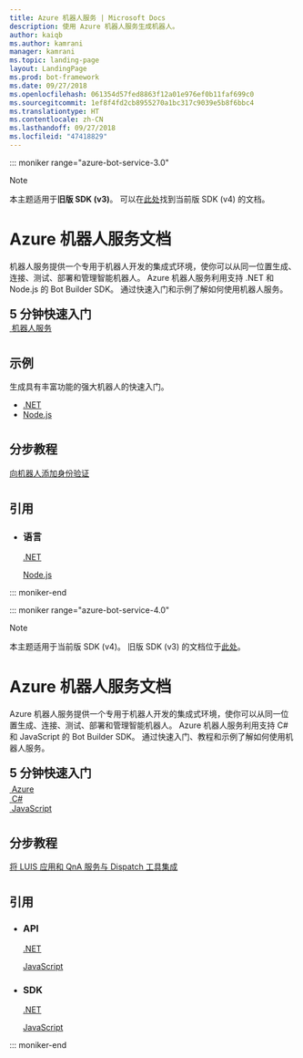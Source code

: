 ```yaml
---
title: Azure 机器人服务 | Microsoft Docs
description: 使用 Azure 机器人服务生成机器人。
author: kaiqb
ms.author: kamrani
manager: kamrani
ms.topic: landing-page
layout: LandingPage
ms.prod: bot-framework
ms.date: 09/27/2018
ms.openlocfilehash: 061354d57fed8863f12a01e976ef0b11faf699c0
ms.sourcegitcommit: 1ef8f4fd2cb8955270a1bc317c9039e5b8f6bbc4
ms.translationtype: HT
ms.contentlocale: zh-CN
ms.lasthandoff: 09/27/2018
ms.locfileid: "47418829"
---
```

::: moniker range="azure-bot-service-3.0"

> [!NOTE]
> 本主题适用于**旧版 SDK (v3)**。 可以在[此处](https://docs.microsoft.com/en-us/azure/bot-service/?view=azure-bot-service-4.0)找到当前版 SDK (v4) 的文档。

<div class="content">
    <h1>Azure 机器人服务文档</h1>
    <div class="intro" style="min-width: 200px">
        <p>机器人服务提供一个专用于机器人开发的集成式环境，使你可以从同一位置生成、连接、测试、部署和管理智能机器人。 Azure 机器人服务利用支持 .NET 和 Node.js 的 Bot Builder SDK。 通过快速入门和示例了解如何使用机器人服务。</p>
    </div>
<h2 style="margin-top: 18px; margin-bottom: 0px;">5 分钟快速入门</h2>
<div class="ico48Case">
    <div class="ico48Link">
        <a href="/bot-framework/bot-service-quickstart">
            <img src="media/index/logo_bot.svg" alt="">
            <span>机器人服务</span>
        </a>
    </div>
</div>
 
<h2 style="margin-top: 36px">示例</h2>
<p>生成具有丰富功能的强大机器人的快速入门。</p>
<ul>
    <li><a href="https://github.com/Microsoft/BotBuilder-Samples/tree/v3-sdk-samples/CSharp">.NET</a></li>
    <li><a href="https://github.com/Microsoft/BotBuilder-Samples/tree/v3-sdk-samples/Node">Node.js</a></li>
</ul>
<h2 style="margin-top: 36px">分步教程</h2>
<p> <a href="/bot-framework/bot-builder-tutorial-authentication">向机器人添加身份验证</a> </p>
<h2 style="margin-top: 36px">引用</h2>
<ul class="panelContent cardsD">
    <li>
        <div class="cardSize">
            <div class="cardPadding">
                <div class="card">
                    <div class="cardText">
                        <h3>语言</h3>
                        <p><a href="/dotnet/api/?view=botbuilder-3.12.2.4">.NET</a></p>
                        <p><a href="https://docs.botframework.com/en-us/node/builder/chat-reference/modules/_botbuilder_d_.html">Node.js</a></p>
                    </div>
                </div>
            </div>
        </div>
    </li>
</ul>
</div>


::: moniker-end

::: moniker range="azure-bot-service-4.0"

> [!NOTE] 
> 本主题适用于当前版 SDK (v4)。 旧版 SDK (v3) 的文档位于[此处](https://docs.microsoft.com/en-us/azure/bot-service/?view=azure-bot-service-3.0)。

<div class="content">
    <h1>Azure 机器人服务文档</h1>
    <div class="intro" style="min-width: 200px">
        <p>Azure 机器人服务提供一个专用于机器人开发的集成式环境，使你可以从同一位置生成、连接、测试、部署和管理智能机器人。 Azure 机器人服务利用支持 C# 和 JavaScript 的 Bot Builder SDK。 通过快速入门、教程和示例了解如何使用机器人服务。
</p>
</div>

<h2 style="margin-top: 18px; margin-bottom: 0px;">5 分钟快速入门</h2>
<p style="margin-top: 6px; margin-bottom: 6px;"></p>
<div class="ico48Case">
    <div class="ico48Link">
        <a href="/bot-framework/bot-service-quickstart">
            <img src="v4sdk/media/logo_bot.svg" alt="">
            <span>Azure</span>
        </a>
    </div>
    <div class="ico48Link">
        <a href="/bot-framework/dotnet/bot-builder-dotnet-sdk-quickstart">
            <img src="v4sdk/media/logo_csharp.svg" alt="">
            <span>C&#35;</span>
        </a>
    </div>
    <div class="ico48Link">
        <a href="/bot-framework/javascript/bot-builder-javascript-quickstart">
            <img src="v4sdk/media/logo_js.svg" alt="">
            <span>JavaScript</span>
        </a>
    </div>
</div>

<h2 style="margin-top: 36px">分步教程</h2>
<p><a href="/bot-framework/bot-builder-tutorial-dispatch">将 LUIS 应用和 QnA 服务与 Dispatch 工具集成</a></p>

<h2 style="margin-top: 36px">引用</h2>
<ul class="panelContent cardsD">
    <li>
        <div class="cardSize">
            <div class="cardPadding">
                <div class="card">
                    <div class="cardText">
                        <h3>API</h3>
                        <p><a href="https://aka.ms/dotnetsdk4">.NET</a></p>
                        <p><a href="https://aka.ms/jssdk4">JavaScript</a></p>
                    </div>
                </div>
            </div>
        </div>
    </li>
    <li>
        <div class="cardSize">
            <div class="cardPadding">
                <div class="card">
                    <div class="cardText">
                        <h3>SDK</h3>
                        <p><a href="https://github.com/Microsoft/botbuilder-dotnet">.NET</a></p>
                        <p><a href="https://github.com/Microsoft/botbuilder-js">JavaScript</a></p>
                    </div>
                </div>
            </div>
        </div>
    </li>
</ul>
</div>

::: moniker-end

